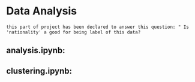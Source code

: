 # Data Analysis 
    this part of project has been declared to answer this question: " Is 'nationality' a good for being label of this data?

## analysis.ipynb:

## clustering.ipynb:
